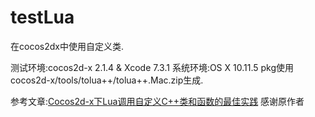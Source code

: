 # testLua
在cocos2dx中使用自定义类.

测试环境:cocos2d-x 2.1.4 & Xcode 7.3.1
系统环境:OS X 10.11.5
pkg使用cocos2d-x/tools/tolua++/tolua++.Mac.zip生成.

参考文章:[Cocos2d-x下Lua调用自定义C++类和函数的最佳实践](https://segmentfault.com/a/1190000000631630)
感谢原作者